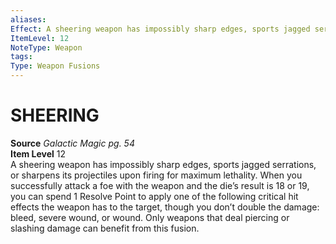 ```yaml
---
aliases: 
Effect: A sheering weapon has impossibly sharp edges, sports jagged serrations, or sharpens its projectiles upon firing for maximum lethality. When you successfully attack a foe with the weapon and the die’s result is 18 or 19, you can spend 1 Resolve Point to apply one of the following critical hit effects the weapon has to the target, though you don’t double the damage_ bleed, severe wound, or wound. Only weapons that deal piercing or slashing damage can benefit from this fusion.
ItemLevel: 12
NoteType: Weapon
tags: 
Type: Weapon Fusions
---
```

# SHEERING
**Source** _Galactic Magic pg. 54_  
**Item Level** 12  
A sheering weapon has impossibly sharp edges, sports jagged serrations, or sharpens its projectiles upon firing for maximum lethality. When you successfully attack a foe with the weapon and the die’s result is 18 or 19, you can spend 1 Resolve Point to apply one of the following critical hit effects the weapon has to the target, though you don’t double the damage: bleed, severe wound, or wound. Only weapons that deal piercing or slashing damage can benefit from this fusion.